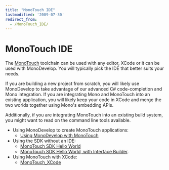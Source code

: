 ```yaml
---
title: "MonoTouch IDE"
lastmodified: '2009-07-30'
redirect_from:
  - /MonoTouch_IDE/
---
```


MonoTouch IDE
=============

The [MonoTouch](/MonoTouch "MonoTouch") toolchain can be used with any editor, XCode or it can be used with MonoDevelop. You will typically pick the IDE that better suits your needs.

If you are building a new project from scratch, you will likely use MonoDevelop to take advantage of our advanced C# code-completion and Mono integration. If you are integrating Mono and MonoTouch into an existing application, you will likely keep your code in XCode and merge the two worlds together using Mono's embedding APIs.

Additionally, if you are integrating MonoTouch into an existing build system, you might want to read on the command line tools available.

-   Using MonoDevelop to create MonoTouch applications:
    -   [Using MonoDevelop with MonoTouch](/MonoTouch_Tutorial_MonoDevelop_HelloWorld "MonoTouch Tutorial MonoDevelop HelloWorld")
-   Using the SDK without an IDE:
    -   [MonoTouch SDK Hello World](/MonoTouch_Tutorial_HelloiPhone "MonoTouch Tutorial HelloiPhone")
    -   [MonoTouch SDK Hello World, with Interface Builder](/MonoTouch_Tutorial_HelloIB "MonoTouch Tutorial HelloIB").
-   Using MonoTouch with XCode:
    -   [MonoTouch_XCode](/MonoTouch_XCode "MonoTouch XCode")


